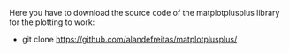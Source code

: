 Here you have to download the source code of the matplotplusplus library for
the plotting to work:
- git clone https://github.com/alandefreitas/matplotplusplus/